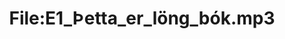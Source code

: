 ---
title: File:E1_Þetta_er_löng_bók.mp3
recording of: Þetta er löng bók.
reading speed: slow
speaker: E
license: CC0
---